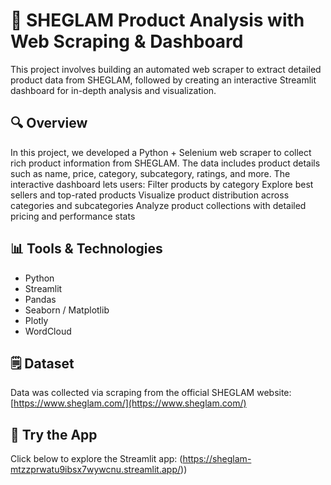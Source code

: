 # 💄 SHEGLAM Product Analysis with Web Scraping & Dashboard

This project involves building an automated web scraper to extract detailed product data from SHEGLAM, followed by creating an interactive Streamlit dashboard for in-depth analysis and visualization.


## 🔍 Overview

In this project, we developed a Python + Selenium web scraper to collect rich product information from SHEGLAM. The data includes product details such as name, price, category, subcategory, ratings, and more.
The interactive dashboard lets users:
Filter products by category
Explore best sellers and top-rated products
Visualize product distribution across categories and subcategories
Analyze product collections with detailed pricing and performance stats


## 📊 Tools & Technologies
- Python
- Streamlit
- Pandas
- Seaborn / Matplotlib
- Plotly
- WordCloud

## 🗒 Dataset
Data was collected via scraping from the official SHEGLAM website:
[https://www.sheglam.com/](https://www.sheglam.com/)

## 🚀 Try the App
Click below to explore the Streamlit app:
(https://sheglam-mtzzprwatu9ibsx7wywcnu.streamlit.app/))
